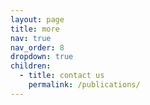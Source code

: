```yaml
---
layout: page
title: more
nav: true
nav_order: 8
dropdown: true
children:
  - title: contact us
    permalink: /publications/
---
```

